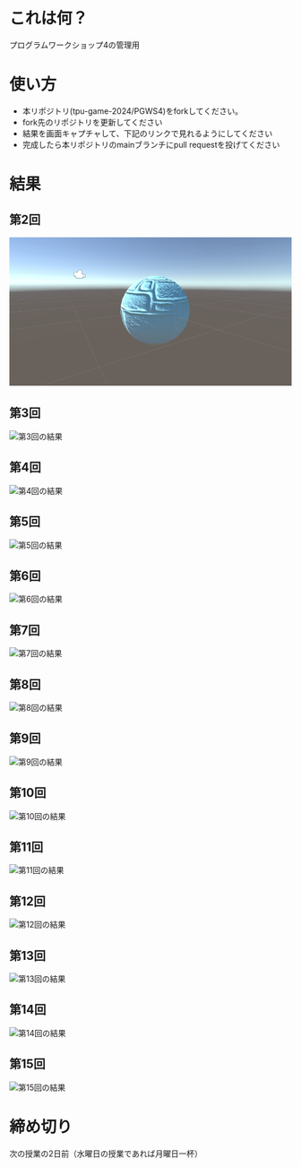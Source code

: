 # これは何？
プログラムワークショップ4の管理用

# 使い方

- 本リポジトリ(tpu-game-2024/PGWS4)をforkしてください。
- fork先のリポジトリを更新してください
- 結果を画面キャプチャして、下記のリンクで見れるようにしてください
- 完成したら本リポジトリのmainブランチにpull requestを投げてください

# 結果

## 第2回
![第2回の結果](Image/20240925.png)

## 第3回
![第3回の結果](???.png)

## 第4回
![第4回の結果](???.png)

## 第5回
![第5回の結果](???.png)

## 第6回
![第6回の結果](???.png)

## 第7回
![第7回の結果](???.png)

## 第8回
![第8回の結果](???.png)

## 第9回
![第9回の結果](???.png)

## 第10回
![第10回の結果](???.png)

## 第11回
![第11回の結果](???.png)

## 第12回
![第12回の結果](???.png)

## 第13回
![第13回の結果](???.png)

## 第14回
![第14回の結果](???.png)

## 第15回
![第15回の結果](???.png)

# 締め切り
次の授業の2日前（水曜日の授業であれば月曜日一杯）
